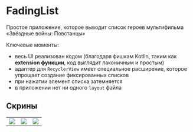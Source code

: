 # FadingList

Простое приложение, которое выводит список героев мультифильма «Звёздные войны: Повстанцы»

Ключевые моменты:
- весь UI реализован кодом (благодаря фишкам Kotlin, таким как **extension функции**, код выглядит лаконичным и простым)
- адаптер для <code>RecyclerView</code> имеет специальное расширение, которое упрощает создание фиксированных списков
- при нажатии элемент списка затемняется
- в приложении нет ни одного <code>layout</code> файла

## Скрины

<table>
  <tr>
    <td><img src="https://github.com/KiberneticWorm/LearningApps/blob/master/FadingList/screens/screen1.png"/></td>
    <td><img src="https://github.com/KiberneticWorm/LearningApps/blob/master/FadingList/screens/screen2.png"/></td>
    <td><img src="https://github.com/KiberneticWorm/LearningApps/blob/master/FadingList/screens/screen3.png"/></td>
  </tr>  
</table>

